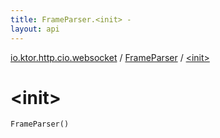 ```yaml
---
title: FrameParser.<init> - 
layout: api
---
```


<div class='api-docs-breadcrumbs'><a href="../index.html">io.ktor.http.cio.websocket</a> / <a href="index.html">FrameParser</a> / <a href="./-init-.html">&lt;init&gt;</a></div>

# &lt;init&gt;

<div class="signature"><code><span class="identifier">FrameParser</span><span class="symbol">(</span><span class="symbol">)</span></code></div>
